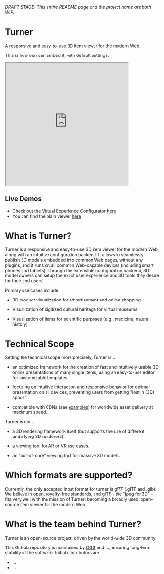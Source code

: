 *DRAFT STAGE: This entire README page and the project name are both WIP.*


# Turner
A responsive and easy-to-use 3D item viewer for the modern Web.

This is how oen can embed it, with default settings:
<div>
  <iframe width="400" height="400" src="https://dgg3d.github.io/turner/viewer/"></iframe>
</div>

## Live Demos
* Check out the Virtual Experience Configurator [here](https://dgg3d.github.io/turner/configurator/)
* You can find the plain viewer [here](https://dgg3d.github.io/turner/viewer/)


# What is Turner?

Turner is a responsive and easy-to-use 3D item viewer for the modern Web, along with an intuitive configuration backend. It allows to seamlessly publish 3D models embedded into common Web pages, without any plugins, and it runs on all common Web-capable devices (including smart phones and tablets). Through the extensible configuration backend, 3D model owners can setup the exact user experience and 3D tools they desire for their end users.

Primary use cases include:

* 3D product visualization for advertisement and online shopping

* Visualization of digitized cultural heritage for virtual museums

* Visualization of items for scientific purposes (e.g., medicine, natural history)


# Technical Scope

Setting the technical scope more precisely, Turner is ...

* an optimized framework for the creation of fast and intuitively usable 3D online presentations of many single items, using an easy-to-use editor for customizable templates.

* focusing on intuitive interaction and responsive behavior for optimal presentation on all devices, preventing users from getting "lost in (3D) space".

* compatible with CDNs (see [examples](...)) for worldwide asset delivery at maximum speed.


Turner is *not* ...

* a 3D rendering framework itself (but supports the use of different underlying 3D renderers).

* a viewing tool for AR or VR use cases.

* an "out-of-core" viewing tool for massive 3D models.


# Which formats are supported?

Currently, the only accepted input format for turner is *glTF* (.glTF and .glb).
We believe in open, royalty-free standards, and glTF - the "jpeg for 3D" - fits very well with the mission of Turner: becoming a broadly used, open-source item viewer for the modern Web.


# What is the team behind Turner?

Turner is an open-source project, driven by the world-wide 3D community.

This GitHub repository is maintained by [DGG](https://github.com/DGG3D) and ..., ensuring long-term stability of the software. Initial contributors are
* ...
* ...
